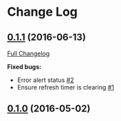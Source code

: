 # Change Log

## [0.1.1](https://github.com/webbuilders-group/silverstripe-new-relic/tree/0.1.1) (2016-06-13)
[Full Changelog](https://github.com/webbuilders-group/silverstripe-new-relic/compare/0.1.0...0.1.1)

**Fixed bugs:**

- Error alert status [\#2](https://github.com/webbuilders-group/silverstripe-new-relic/issues/2)
- Ensure refresh timer is clearing [\#1](https://github.com/webbuilders-group/silverstripe-new-relic/issues/1)

## [0.1.0](https://github.com/webbuilders-group/silverstripe-new-relic/tree/0.1.0) (2016-05-02)
